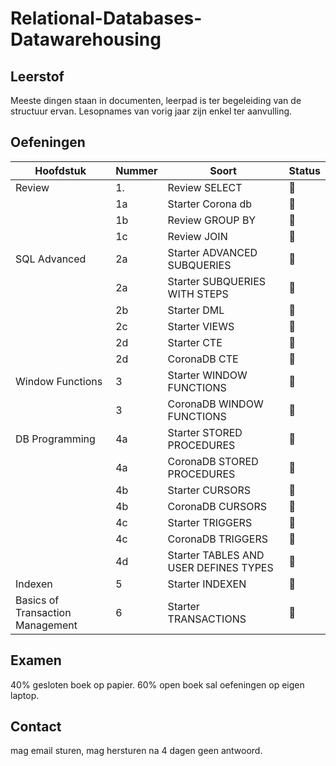 # Relational-Databases-Datawarehousing
## Leerstof
Meeste dingen staan in documenten, leerpad is ter begeleiding van de structuur ervan.
Lesopnames van vorig jaar zijn enkel ter aanvulling.

## Oefeningen
| Hoofdstuk | Nummer | Soort | Status |
| --- | --- | --- | --- | 
| Review | 1. | Review SELECT | 💚 |
|| 1a | Starter Corona db | 💚 | 
|| 1b | Review GROUP BY | 💚 | 
|| 1c | Review JOIN | 💚 |
|SQL Advanced| 2a | Starter ADVANCED SUBQUERIES | 💚 |
|| 2a | Starter SUBQUERIES WITH STEPS | 💚 |
|| 2b | Starter DML | 💚 |
|| 2c | Starter VIEWS | 💚 |
|| 2d | Starter CTE | 💚 |
|| 2d | CoronaDB CTE | 💚 |
|Window Functions| 3 | Starter WINDOW FUNCTIONS | 💚 |
|| 3 | CoronaDB WINDOW FUNCTIONS | 🤍 |
|DB Programming| 4a | Starter STORED PROCEDURES | 💚 |
|| 4a | CoronaDB STORED PROCEDURES | 🤍 |
|| 4b | Starter CURSORS | 🤍 |
|| 4b | CoronaDB CURSORS | 🤍 |
|| 4c | Starter TRIGGERS | 🤍 |
|| 4c | CoronaDB TRIGGERS | 🤍 |
|| 4d | Starter TABLES AND USER DEFINES TYPES | 🤍 |
|Indexen| 5 | Starter INDEXEN | 🤍 |
|Basics of Transaction Management| 6 | Starter TRANSACTIONS | 🤍 |


## Examen
40% gesloten boek op papier.
60% open boek sal oefeningen op eigen laptop.

## Contact
mag email sturen, mag hersturen na 4 dagen geen antwoord.

